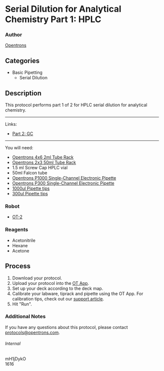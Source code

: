 # Serial Dilution for Analytical Chemistry Part 1: HPLC

### Author
[Opentrons](http://www.opentrons.com/)

## Categories
* Basic Pipetting
    * Serial Dilution

## Description
This protocol performs part 1 of 2 for HPLC serial dilution for analytical chemistry.

---

Links:
* [Part 2: GC](./1616-GC)

---

You will need:
* [Opentrons 4x6 2ml Tube Rack](https://shop.opentrons.com/collections/opentrons-tips/products/tube-rack-set-1)
* [Opentrons 2x3 50ml Tube Rack](https://shop.opentrons.com/collections/opentrons-tips/products/tube-rack-set-1)
* 1.5 ml Screw Cap HPLC vial
* 50ml Falcon tube
* [Opentrons P1000 Single-Channel Electronic Pipette](https://shop.opentrons.com/collections/ot-2-pipettes/products/single-channel-electronic-pipette?variant=5984549142557)
* [Opentrons P300 Single-Channel Electronic Pipette](https://shop.opentrons.com/collections/ot-2-pipettes/products/single-channel-electronic-pipette?variant=5984549109789)
* [1000ul Pipette tips](https://shop.opentrons.com/collections/opentrons-tips/products/opentrons-1000ul-tips)
* [300ul Pipette tips](https://shop.opentrons.com/collections/opentrons-tips/products/opentrons-300ul-tips)

### Robot
* [OT-2](https://opentrons.com/ot-2)

### Reagents
* Acetonitrile
* Hexane
* Acetone

## Process
1. Download your protocol.
2. Upload your protocol into the [OT App](https://opentrons.com/ot-app).
3. Set up your deck according to the deck map.
4. Calibrate your labware, tiprack and pipette using the OT App. For calibration tips, check out our [support article](https://support.opentrons.com/ot-2/getting-started-software-setup/deck-calibration).
5. Hit "Run".

### Additional Notes
If you have any questions about this protocol, please contact protocols@opentrons.com.

###### Internal
mH1jDykO  
1616
